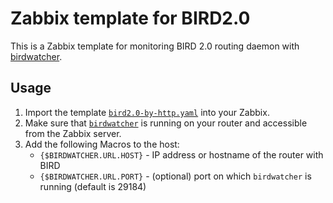 # Zabbix template for BIRD2.0

This is a Zabbix template for monitoring BIRD 2.0 routing daemon with [birdwatcher](https://github.com/alice-lg/birdwatcher).

## Usage

1. Import the template [`bird2.0-by-http.yaml`](bird2.0-by-http.yaml) into your Zabbix.
2. Make sure that [`birdwatcher`](https://github.com/alice-lg/birdwatcher) is running on your router and accessible from the Zabbix server.
3. Add the following Macros to the host:
   - `{$BIRDWATCHER.URL.HOST}` - IP address or hostname of the router with BIRD
   - `{$BIRDWATCHER.URL.PORT}` - (optional) port on which `birdwatcher` is running (default is 29184)
